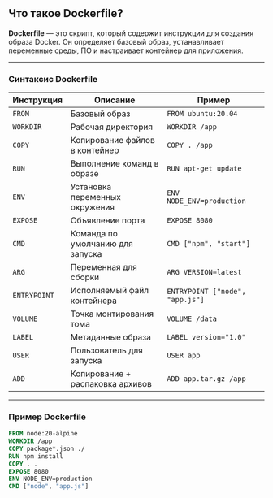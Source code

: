 # 

## Что такое Dockerfile?

**Dockerfile** — это скрипт, который содержит инструкции для создания образа Docker. Он определяет базовый образ, устанавливает переменные среды, ПО и настраивает контейнер для приложения.

---

### Синтаксис Dockerfile

| Инструкция | Описание | Пример |
|------------|----------|--------|
| `FROM` | Базовый образ | `FROM ubuntu:20.04` |
| `WORKDIR` | Рабочая директория | `WORKDIR /app` |
| `COPY` | Копирование файлов в контейнер | `COPY . /app` |
| `RUN` | Выполнение команд в образе | `RUN apt-get update` |
| `ENV` | Установка переменных окружения | `ENV NODE_ENV=production` |
| `EXPOSE` | Объявление порта | `EXPOSE 8080` |
| `CMD` | Команда по умолчанию для запуска | `CMD ["npm", "start"]` |
| `ARG` | Переменная для сборки | `ARG VERSION=latest` |
| `ENTRYPOINT` | Исполняемый файл контейнера | `ENTRYPOINT ["node", "app.js"]` |
| `VOLUME` | Точка монтирования тома | `VOLUME /data` |
| `LABEL` | Метаданные образа | `LABEL version="1.0"` |
| `USER` | Пользователь для запуска | `USER app` |
| `ADD` | Копирование + распаковка архивов | `ADD app.tar.gz /app` |

---

### Пример Dockerfile

```dockerfile
FROM node:20-alpine
WORKDIR /app
COPY package*.json ./
RUN npm install
COPY . .
EXPOSE 8080
ENV NODE_ENV=production
CMD ["node", "app.js"]
```
